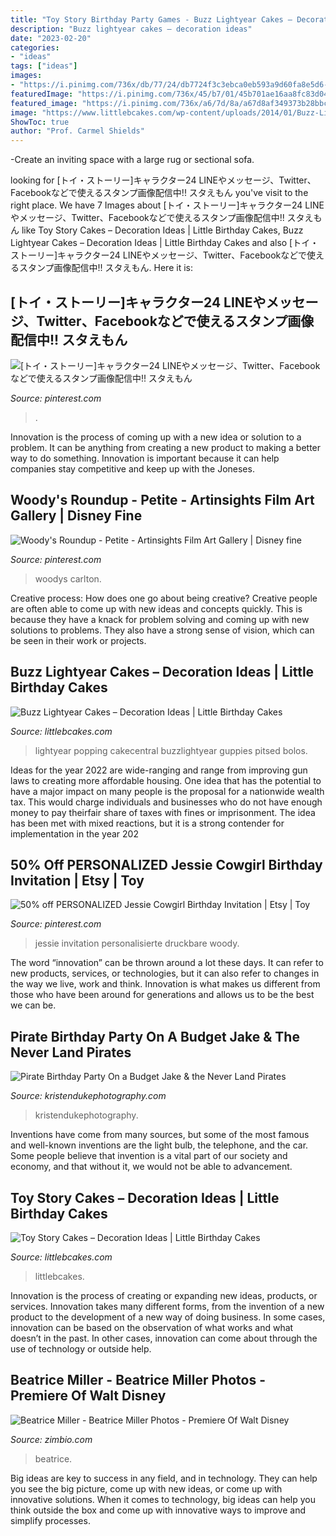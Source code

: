 ```yaml
---
title: "Toy Story Birthday Party Games - Buzz Lightyear Cakes – Decoration Ideas"
description: "Buzz lightyear cakes – decoration ideas"
date: "2023-02-20"
categories:
- "ideas"
tags: ["ideas"]
images:
- "https://i.pinimg.com/736x/db/77/24/db7724f3c3ebca0eb593a9d60fa8e5d6--disney-fine-art-disney-toys.jpg"
featuredImage: "https://i.pinimg.com/736x/45/b7/01/45b701ae16aa8fc83d04ec8c18433273--digital-stamps-toy-story.jpg"
featured_image: "https://i.pinimg.com/736x/a6/7d/8a/a67d8af349373b28bbc3c34113fac0ed.jpg"
image: "https://www.littlebcakes.com/wp-content/uploads/2014/01/Buzz-Lightyear-Cake.jpg"
ShowToc: true
author: "Prof. Carmel Shields"
---
```



-Create an inviting space with a large rug or sectional sofa.

	

		
looking for [トイ・ストーリー]キャラクター24 LINEやメッセージ、Twitter、Facebookなどで使えるスタンプ画像配信中!! スタえもん you've visit to the right place. We have 7 Images about [トイ・ストーリー]キャラクター24 LINEやメッセージ、Twitter、Facebookなどで使えるスタンプ画像配信中!! スタえもん like Toy Story Cakes – Decoration Ideas | Little Birthday Cakes, Buzz Lightyear Cakes – Decoration Ideas | Little Birthday Cakes and also [トイ・ストーリー]キャラクター24 LINEやメッセージ、Twitter、Facebookなどで使えるスタンプ画像配信中!! スタえもん. Here it is:
		
    
## [トイ・ストーリー]キャラクター24 LINEやメッセージ、Twitter、Facebookなどで使えるスタンプ画像配信中!! スタえもん

<img loading=lazy src="https://i.pinimg.com/736x/45/b7/01/45b701ae16aa8fc83d04ec8c18433273--digital-stamps-toy-story.jpg" onerror="this.onerror=null;this.src='https://tse3.mm.bing.net/th?id=OIP.h4slpwmpjoYn7LHv827k2gAAAA&amp;pid=15.1';" alt="[トイ・ストーリー]キャラクター24 LINEやメッセージ、Twitter、Facebookなどで使えるスタンプ画像配信中!! スタえもん">

_Source: pinterest.com_

>. 

	

Innovation is the process of coming up with a new idea or solution to a problem. It can be anything from creating a new product to making a better way to do something. Innovation is important because it can help companies stay competitive and keep up with the Joneses.

    
## Woody&#039;s Roundup - Petite - Artinsights Film Art Gallery | Disney Fine

<img loading=lazy src="https://i.pinimg.com/736x/db/77/24/db7724f3c3ebca0eb593a9d60fa8e5d6--disney-fine-art-disney-toys.jpg" onerror="this.onerror=null;this.src='https://tse2.mm.bing.net/th?id=OIP.0BE2iK3qMMB02Hn4QB4hdQHaKJ&amp;pid=15.1';" alt="Woody&#039;s Roundup - Petite - Artinsights Film Art Gallery | Disney fine">

_Source: pinterest.com_

>woodys carlton. 

	

Creative process: How does one go about being creative?
Creative people are often able to come up with new ideas and concepts quickly. This is because they have a knack for problem solving and coming up with new solutions to problems. They also have a strong sense of vision, which can be seen in their work or projects.

    
## Buzz Lightyear Cakes – Decoration Ideas | Little Birthday Cakes

<img loading=lazy src="https://www.littlebcakes.com/wp-content/uploads/2014/01/Buzz-Lightyear-Cake.jpg" onerror="this.onerror=null;this.src='https://tse2.mm.bing.net/th?id=OIP.yMOaRPTR6SY4n38ZOTmrmAHaJ4&amp;pid=15.1';" alt="Buzz Lightyear Cakes – Decoration Ideas | Little Birthday Cakes">

_Source: littlebcakes.com_

>lightyear popping cakecentral buzzlightyear guppies pitsed bolos. 

	

Ideas for the year 2022 are wide-ranging and range from improving gun laws to creating more affordable housing. One idea that has the potential to have a major impact on many people is the proposal for a nationwide wealth tax. This would charge individuals and businesses who do not have enough money to pay theirfair share of taxes with fines or imprisonment. The idea has been met with mixed reactions, but it is a strong contender for implementation in the year 202
    
## 50% Off PERSONALIZED Jessie Cowgirl Birthday Invitation | Etsy | Toy

<img loading=lazy src="https://i.pinimg.com/736x/a6/7d/8a/a67d8af349373b28bbc3c34113fac0ed.jpg" onerror="this.onerror=null;this.src='https://tse4.mm.bing.net/th?id=OIP.sSZ-cDMvmNSRGFOMeRXbEQHaGU&amp;pid=15.1';" alt="50% off PERSONALIZED Jessie Cowgirl Birthday Invitation | Etsy | Toy">

_Source: pinterest.com_

>jessie invitation personalisierte druckbare woody. 

	

The word “innovation” can be thrown around a lot these days. It can refer to new products, services, or technologies, but it can also refer to changes in the way we live, work and think. Innovation is what makes us different from those who have been around for generations and allows us to be the best we can be.

    
## Pirate Birthday Party On A Budget Jake &amp; The Never Land Pirates

<img loading=lazy src="https://www.kristendukephotography.com/wp-content/uploads/2013/10/Pirate-Birthday-Party.jpg" onerror="this.onerror=null;this.src='https://tse4.mm.bing.net/th?id=OIP.taB9RfheHnjU-DENEn_A9wHaLG&amp;pid=15.1';" alt="Pirate Birthday Party On a Budget Jake &amp; the Never Land Pirates">

_Source: kristendukephotography.com_

>kristendukephotography. 

	

Inventions have come from many sources, but some of the most famous and well-known inventions are the light bulb, the telephone, and the car. Some people believe that invention is a vital part of our society and economy, and that without it, we would not be able to advancement.

    
## Toy Story Cakes – Decoration Ideas | Little Birthday Cakes

<img loading=lazy src="https://www.littlebcakes.com/wp-content/uploads/2014/02/Toy-Story-Cake-Ideas.jpg" onerror="this.onerror=null;this.src='https://tse2.mm.bing.net/th?id=OIP.SkDbF0H0TF2sYM-v-v5-wAHaLG&amp;pid=15.1';" alt="Toy Story Cakes – Decoration Ideas | Little Birthday Cakes">

_Source: littlebcakes.com_

>littlebcakes. 

	

Innovation is the process of creating or expanding new ideas, products, or services. Innovation takes many different forms, from the invention of a new product to the development of a new way of doing business. In some cases, innovation can be based on the observation of what works and what doesn’t in the past. In other cases, innovation can come about through the use of technology or outside help.

    
## Beatrice Miller - Beatrice Miller Photos - Premiere Of Walt Disney

<img loading=lazy src="https://www2.pictures.zimbio.com/gi/Premiere+Walt+Disney+Pictures+Toy+Story+3+mi3W22erB4Kx.jpg" onerror="this.onerror=null;this.src='https://tse2.mm.bing.net/th?id=OIP.NR4n2KX_1-KlJw0FmZzgnwHaLB&amp;pid=15.1';" alt="Beatrice Miller - Beatrice Miller Photos - Premiere Of Walt Disney">

_Source: zimbio.com_

>beatrice. 

	

Big ideas are key to success in any field, and in technology. They can help you see the big picture, come up with new ideas, or come up with innovative solutions. When it comes to technology, big ideas can help you think outside the box and come up with innovative ways to improve and simplify processes.

